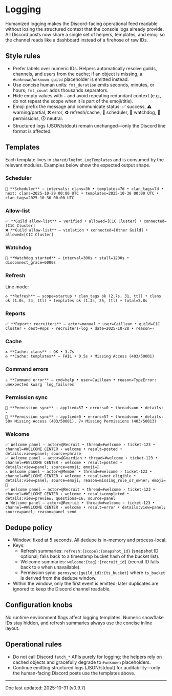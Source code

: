 # Logging

Humanized logging makes the Discord-facing operational feed readable without losing the structured context that the console logs already provide. All Discord posts now share a single set of helpers, templates, and emoji so the channel reads like a dashboard instead of a firehose of raw IDs.

## Style rules
- Prefer labels over numeric IDs. Helpers automatically resolve guilds, channels, and users from the cache; if an object is missing, a `#unknown`/`unknown guild` placeholder is emitted instead.
- Use concise human units: `fmt_duration` emits seconds, minutes, or hours; `fmt_count` adds thousands separators.
- Hide empty values with `-` and avoid repeating redundant context (e.g., do not repeat the scope when it is part of the emoji/title).
- Emoji prefix the message and communicate status: ✅ success, ⚠️ warning/partial, ❌ error, ♻️ refresh/cache, 🧭 scheduler, 🐶 watchdog, 🔐 permissions, 🛈 neutral.
- Structured logs (JSON/stdout) remain unchanged—only the Discord line format is affected.

## Templates
Each template lives in `shared/logfmt.LogTemplates` and is consumed by the relevant modules. Examples below show the expected output shape.

### Scheduler
```
🧭 **Scheduler** — intervals: clans=3h • templates=7d • clan_tags=7d • next: clans=2025-10-29 00:00 UTC • templates=2025-10-30 00:00 UTC • clan_tags=2025-10-30 00:00 UTC
```

### Allow-list
```
✅ **Guild allow-list** — verified • allowed=[C1C Cluster] • connected=[C1C Cluster]
❌ **Guild allow-list** — violation • connected=[Other Guild] • allowed=[C1C Cluster]
```

### Watchdog
```
🐶 **Watchdog started** — interval=300s • stall=1200s • disconnect_grace=6000s
```

### Refresh
Line mode:
```
♻️ **Refresh** — scope=startup • clan_tags ok (2.7s, 31, ttl) • clans ok (1.0s, 24, ttl) • templates ok (1.3s, 25, ttl) • total=5.8s
```

### Reports
```
✅ **Report: recruiters** — actor=manual • user=Caillean • guild=C1C Cluster • dest=#ops › recruiters-log • date=2025-10-28 • reason=-
```

### Cache
```
♻️ **Cache: clans** — OK • 3.7s
♻️ **Cache: templates** — FAIL • 0.5s • Missing Access (403/50001)
```

### Command errors
```
⚠️ **Command error** — cmd=help • user=Caillean • reason=TypeError: unexpected kwarg `log_failures`
```

### Permission sync
```
🔐 **Permission sync** — applied=57 • errors=0 • threads=on • details: -
🔐 **Permission sync** — applied=0 • errors=57 • threads=on • details: 50× Missing Access (403/50001), 7× Missing Permissions (403/50013)
```

### Welcome
```
✅ Welcome panel — actor=@Recruit • thread=#welcome › ticket-123 • channel=#WELCOME CENTER › welcome • result=posted • details:view=panel; source=phrase
✅ Welcome panel — actor=@Guardian • thread=#welcome › ticket-123 • channel=#WELCOME CENTER › welcome • result=posted • details:view=panel; source=emoji; emoji=🎫
⚠️ Welcome panel — actor=@Member • thread=#welcome › ticket-123 • channel=#WELCOME CENTER › welcome • result=not_eligible • details:view=panel; source=emoji; reason=missing_role_or_owner; emoji=🎫
✅ Welcome panel — actor=@Recruit • thread=#welcome › ticket-123 • channel=#WELCOME CENTER › welcome • result=completed • details:view=preview; questions=16; source=panel
❌ Welcome panel — actor=@Recruit • thread=#welcome › ticket-123 • channel=#WELCOME CENTER › welcome • result=error • details:view=panel; source=panel; reason=panel_send
```

## Dedupe policy
- Window: fixed at 5 seconds. All dedupe is in-memory and process-local.
- Keys:
  - Refresh summaries: `refresh:{scope}:{snapshot_id}` (snapshot ID optional; falls back to a timestamp bucket hash of the bucket list).
  - Welcome summaries: `welcome:{tag}:{recruit_id}` (recruit ID falls back to `0` when unavailable).
  - Permission sync: `permsync:{guild_id}:{ts_bucket}` where `ts_bucket` is derived from the dedupe window.
- Within the window, only the first event is emitted; later duplicates are ignored to keep the Discord channel readable.

## Configuration knobs
No runtime environment flags affect logging templates. Numeric snowflake IDs stay hidden, and refresh summaries always use the concise inline layout.

## Operational rules
- Do not call Discord `fetch_*` APIs purely for logging; the helpers rely on cached objects and gracefully degrade to `#unknown` placeholders.
- Continue emitting structured logs (JSON/stdout) for auditability—only the human-facing Discord posts use the templates above.
---

Doc last updated: 2025-10-31 (v0.9.7)

